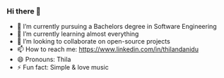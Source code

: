 ### Hi there 👋


- 🔭 I’m currently pursuing a Bachelors degree in Software Engineering
- 🌱 I’m currently learning almost everything
- 👯 I’m looking to collaborate on open-source projects
- 📫 How to reach me: https://www.linkedin.com/in/thilandanidu
- 😄 Pronouns: Thila
- ⚡ Fun fact: Simple & love music


